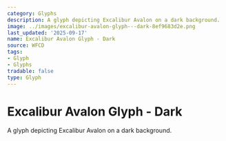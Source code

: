 ```yaml
---
category: Glyphs
description: A glyph depicting Excalibur Avalon on a dark background.
image: ../images/excalibur-avalon-glyph---dark-8ef9683d2e.png
last_updated: '2025-09-17'
name: Excalibur Avalon Glyph - Dark
source: WFCD
tags:
- Glyph
- Glyphs
tradable: false
type: Glyph
---
```


# Excalibur Avalon Glyph - Dark

A glyph depicting Excalibur Avalon on a dark background.

